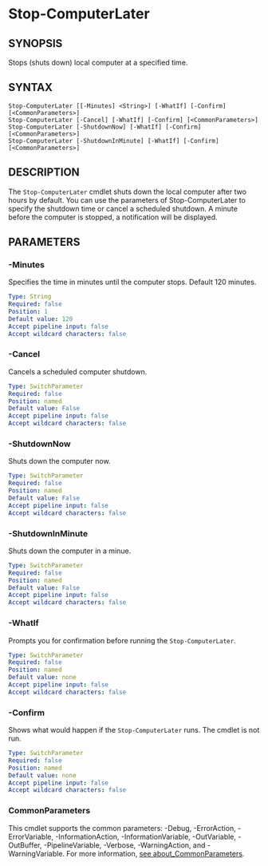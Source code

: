 # Stop-ComputerLater

## SYNOPSIS
Stops (shuts down) local computer at a specified time.

## SYNTAX
```
Stop-ComputerLater [[-Minutes] <String>] [-WhatIf] [-Confirm] [<CommonParameters>]
Stop-ComputerLater [-Cancel] [-WhatIf] [-Confirm] [<CommonParameters>]
Stop-ComputerLater [-ShutdownNow] [-WhatIf] [-Confirm] [<CommonParameters>]
Stop-ComputerLater [-ShutdownInMinute] [-WhatIf] [-Confirm] [<CommonParameters>]
```

## DESCRIPTION
The ``Stop-ComputerLater`` cmdlet shuts down the local computer after two hours by default. You can use the parameters of Stop-ComputerLater to specify the shutdown time or cancel a scheduled shutdown. A minute before the computer is stopped, a notification will be displayed.
## PARAMETERS

### -Minutes
Specifies the time in minutes until the computer stops. Default 120 minutes.
```yaml
Type: String
Required: false
Position: 1
Default value: 120
Accept pipeline input: false
Accept wildcard characters: false
```

### -Cancel
Cancels a scheduled computer shutdown.
```yaml
Type: SwitchParameter
Required: false
Position: named
Default value: False
Accept pipeline input: false
Accept wildcard characters: false
```

### -ShutdownNow
Shuts down the computer now.
```yaml
Type: SwitchParameter
Required: false
Position: named
Default value: False
Accept pipeline input: false
Accept wildcard characters: false
```

### -ShutdownInMinute
Shuts down the computer in a minue.
```yaml
Type: SwitchParameter
Required: false
Position: named
Default value: False
Accept pipeline input: false
Accept wildcard characters: false
```

### -WhatIf
Prompts you for confirmation before running the `Stop-ComputerLater`.
```yaml
Type: SwitchParameter
Required: false
Position: named
Default value: none
Accept pipeline input: false
Accept wildcard characters: false
```

### -Confirm
Shows what would happen if the `Stop-ComputerLater` runs. The cmdlet is not run.
```yaml
Type: SwitchParameter
Required: false
Position: named
Default value: none
Accept pipeline input: false
Accept wildcard characters: false
```
### CommonParameters
This cmdlet supports the common parameters: -Debug, -ErrorAction, -ErrorVariable, -InformationAction, -InformationVariable, -OutVariable, -OutBuffer, -PipelineVariable, -Verbose, -WarningAction, and -WarningVariable. For more information, [see about_CommonParameters](https://docs.microsoft.com/pl-pl/powershell/module/microsoft.powershell.core/about/about_commonparameters).


